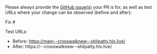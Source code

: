 Please always provide the [GitHub issue(s)](../issues) your PR is for, as well as test URLs where your change can be observed (before and after):

Fix #<gh-issue-id>

Test URLs:
- Before: https://main--crosswalknew--shilpatty.hlx.live/
- After: https://<branch>--crosswalknew--shilpatty.hlx.live/
